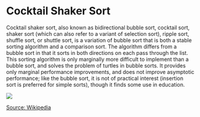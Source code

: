 <h1>Cocktail Shaker Sort</h1>
<p>Cocktail shaker sort, also known as bidirectional bubble sort, cocktail sort, shaker sort (which can also refer to a variant of selection sort), ripple sort, shuffle sort, or shuttle sort, is a variation of bubble sort that is both a stable sorting algorithm and a comparison sort. The algorithm differs from a bubble sort in that it sorts in both directions on each pass through the list. This sorting algorithm is only marginally more difficult to implement than a bubble sort, and solves the problem of turtles in bubble sorts. It provides only marginal performance improvements, and does not improve asymptotic performance; like the bubble sort, it is not of practical interest (insertion sort is preferred for simple sorts), though it finds some use in education.</p>
<img src="https://en.wikipedia.org/wiki/Cocktail_shaker_sort">

<a href="https://en.wikipedia.org/wiki/Bubble_sort">Source: Wikipedia</a>